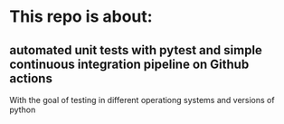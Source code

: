 # This repo is about: 
## automated unit tests with pytest and simple continuous integration pipeline on Github actions

With the goal of testing in different operationg systems and versions of python
